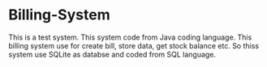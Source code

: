 # Billing-System
This is a test system. This system code from Java coding language. This billing system use for create bill, store data, get stock balance etc. So thiss system use SQLite as databse and coded from SQL language.
